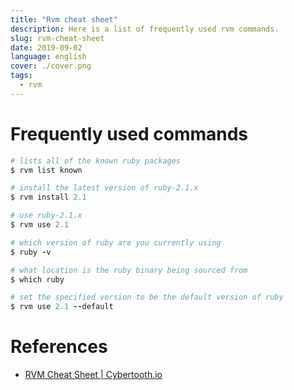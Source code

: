 ```yaml
---
title: "Rvm cheat sheet"
description: Here is a list of frequently used rvm commands.
slug: rvm-cheat-sheet
date: 2019-09-02
language: english
cover: ./cover.png
tags: 
  - rvm
---
```

# Frequently used commands 

```ruby 
# lists all of the known ruby packages
$ rvm list known					

# install the latest version of ruby-2.1.x
$ rvm install 2.1

# use ruby-2.1.x					
$ rvm use 2.1	

# which version of ruby are you currently using					
$ ruby -v		

# what location is the ruby binary being sourced from					
$ which ruby					

# set the specified version to be the default version of ruby	
$ rvm use 2.1 --default				
```
# References
- [RVM Cheat Sheet | Cybertooth.io](https://cybertooth.io/blog/2017/08/22/rvm-cheat-sheet.html)
